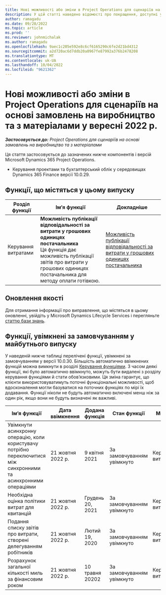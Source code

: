 ```yaml
---
title: Нові можливості або зміни в Project Operations для сценаріїв на основі замовлень на виробництво та з матеріалами у вересні 2022 р.
description: У цій статті наведено відомості про покращення, доступні у випуску Microsoft Dynamics 365 Project Operations за вересень 2022 року для сценаріїв на основі замовлень на виробництво та з матеріалами.
author: ramagadu
ms.date: 09/28/2022
ms.topic: article
ms.prod: ''
ms.reviewer: johnmichalak
ms.author: ramagadu
ms.openlocfilehash: 9aec1c205e592e8c6cf6165290c6fe2d21bd4312
ms.sourcegitcommit: a2d720ac6d7ddb20a0967fe87992a376b2478208
ms.translationtype: MT
ms.contentlocale: uk-UA
ms.lasthandoff: 10/04/2022
ms.locfileid: "9621362"
---
```

# <a name="whats-new-or-changed-in-project-operations-september-2022-for-stockedproduction-based-scenarios"></a>Нові можливості або зміни в Project Operations для сценаріїв на основі замовлень на виробництво та з матеріалами у вересні 2022 р.

_**Застосовується до:** Project Operations для сценаріїв на основі замовлень на виробництво та з матеріалами_

Ця стаття застосовується до зазначених нижче компонентів і версій Microsoft Dynamics 365 Project Operations.

- Керування проектами та бухгалтерський облік у середовищах Dynamics 365 Finance версії 10.0.29.

## <a name="features-included-in-this-release"></a>Функції, що містяться у цьому випуску

| Розділ функції | Ім’я функції | Докладніше |
| --- | --- | --- |
| Керування витратами | **Можливість публікації відповідальності за витрати у грошових одиницях постачальника**<br>Ця функція дає можливість публікації звітів про витрати у грошових одиницях постачальника для методу оплати готівкою. | [Можливість публікації відповідальності за витрати у грошових одиницях постачальника](/dynamics365/project-operations/expense/posting-expense-reports#enable-the-ability-to-post-expense-liability-in-vendor-currency-for-cash-payment-method-feature) |

## <a name="quality-updates"></a>Оновлення якості

Для отримання інформації про виправлення, що містяться в цьому оновленні, увійдіть у Microsoft Dynamics Lifecycle Services і перегляньте [статтю бази знань](https://fix.lcs.dynamics.com/Issue/Details?bugId=726559).

## <a name="features-turned-on-by-default-in-upcoming-release"></a>Функції, увімкнені за замовчуванням у майбутнього випуску

У наведеній нижче таблиці перелічені функції, увімкнені за замовчуванням у версії 10.0.30. Більшість автоматично ввімкнених функцій можна вимкнути в розділі [Керування функціями](/dynamics365/fin-ops-core/fin-ops/get-started/feature-management/feature-management-overview). З часом деякі функції, які було автоматично ввімкнуто, можуть бути видалені з розділу керування функціями й стати обов’язковими. Ця зміна гарантує, що клієнти використовуватимуть поточні функціональні можливості, щоб вдосконалення могли базуватися на поточних функціях по мірі їх додавання. Функції ніколи не будуть автоматично включені менш ніж за один рік, якщо вони не будуть визначені як важливі.

| Ім’я функції | Дата ввімкнення | Додана функція | Стан функції | Модуль |
| --- | --- | --- |--- |--- |
| Увімкнути асинхронну операцію, коли користувачу потрібно переключитися між синхронними та асинхронними операціями | 21 жовтня 2022 р. | 9 квітня 2021 | За замовчуванням увімкнуто | Керування витратами |
| Необхідна оцінка політики витрат для квитанцій | 21 жовтня 2022 р. | Грудень 20, 2021 | За замовчуванням увімкнуто | Керування витратами |
| Подання списку звітів про витрати, створені делегуванням робітників | 21 жовтня 2022 р. | Лютий 19, 2020 | За замовчуванням увімкнуто | Керування витратами |
| Розрахунок загальної кількості миль за фінансовим роком | 21 жовтня 2022 р. | 10 травня 20202 | За замовчуванням увімкнуто | Керування витратами |

